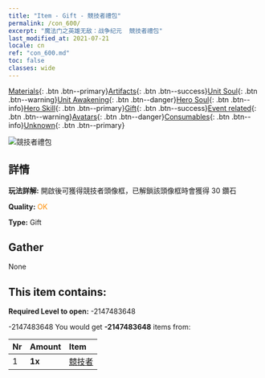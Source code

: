 ```yaml
---
title: "Item - Gift - 競技者禮包"
permalink: /con_600/
excerpt: "魔法门之英雄无敌：战争纪元  競技者禮包"
last_modified_at: 2021-07-21
locale: cn
ref: "con_600.md"
toc: false
classes: wide
---
```

 [Materials](/ItemsCN/){: .btn .btn--primary}[Artifacts](/ItemsCN/Artifacts/){: .btn .btn--success}[Unit Soul](/ItemsCN/UnitSoul/){: .btn .btn--warning}[Unit Awakening](/ItemsCN/UnitAwakening/){: .btn .btn--danger}[Hero Soul](/ItemsCN/HeroSoul/){: .btn .btn--info}[Hero Skill](/ItemsCN/HeroSkill/){: .btn .btn--primary}[Gift](/ItemsCN/Gift/){: .btn .btn--success}[Event related](/ItemsCN/Events/){: .btn .btn--warning}[Avatars](/ItemsCN/Avatars/){: .btn .btn--danger}[Consumables](/ItemsCN/Consumables/){: .btn .btn--info}[Unknown](/ItemsCN/Unknown/){: .btn .btn--primary}

 ![競技者禮包](/images/t/i_907003.png)

## 詳情
 **玩法詳解:** 開啟後可獲得競技者頭像框，已解鎖該頭像框時會獲得 30 鑽石

 **Quality:** <span style="color: #FF8C00">OK</span>

 **Type:** Gift

## Gather

  None

## This item contains:

 **Required Level to open:** -2147483648

 -2147483648 You would get **-2147483648** items  from:

  | Nr | Amount |     Item    |
  |:---|:-------|:------------|
  | 1 |  **1x** | [競技者](/cn/Avatars/Warrior/) |  | 
